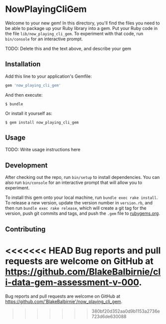 # NowPlayingCliGem

Welcome to your new gem! In this directory, you'll find the files you need to be able to package up your Ruby library into a gem. Put your Ruby code in the file `lib/now_playing_cli_gem`. To experiment with that code, run `bin/console` for an interactive prompt.

TODO: Delete this and the text above, and describe your gem

## Installation

Add this line to your application's Gemfile:

```ruby
gem 'now_playing_cli_gem'
```

And then execute:

    $ bundle

Or install it yourself as:

    $ gem install now_playing_cli_gem

## Usage

TODO: Write usage instructions here

## Development

After checking out the repo, run `bin/setup` to install dependencies. You can also run `bin/console` for an interactive prompt that will allow you to experiment.

To install this gem onto your local machine, run `bundle exec rake install`. To release a new version, update the version number in `version.rb`, and then run `bundle exec rake release`, which will create a git tag for the version, push git commits and tags, and push the `.gem` file to [rubygems.org](https://rubygems.org).

## Contributing

<<<<<<< HEAD
Bug reports and pull requests are welcome on GitHub at https://github.com/BlakeBalbirnie/cli-data-gem-assessment-v-000.
=======
Bug reports and pull requests are welcome on GitHub at https://github.com/'BlakeBalbirnie'/now_playing_cli_gem.
>>>>>>> 380bf20d352aa0d9b1153a2736e723d6de630088
